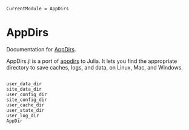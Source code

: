```@meta
CurrentModule = AppDirs
```

# AppDirs

Documentation for [AppDirs](https://github.com/JackDunnNZ/AppDirs.jl).

AppDirs.jl is a port of
[appdirs](https://github.com/ActiveState/appdirs) to Julia. It lets you find
the appropriate directory to save caches, logs, and data, on Linux, Mac,
and Windows.

```@index
```

```@docs
user_data_dir
site_data_dir
user_config_dir
site_config_dir
user_cache_dir
user_state_dir
user_log_dir
AppDir
```
